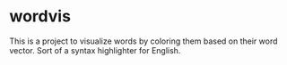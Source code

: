 wordvis
=======

This is a project to visualize words by coloring them based on their word vector. Sort of a syntax highlighter for English.
